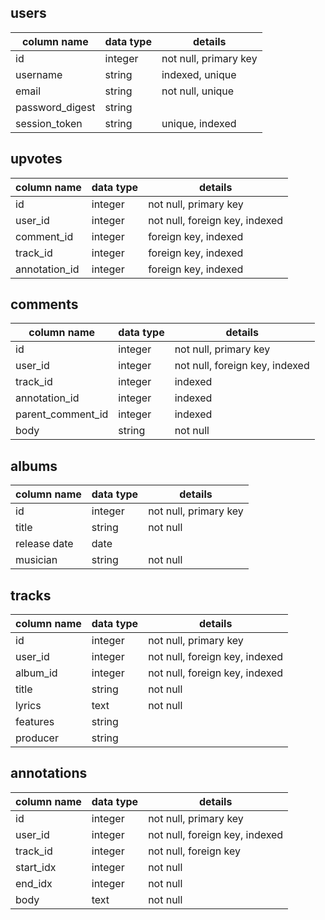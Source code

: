 ## users
column name    | data type  | details
---------------|------------|-------------------------
id             |integer     |not null, primary key
username       |string      |indexed, unique
email          |string      |not null, unique
password_digest|string      |
session_token  |string      |unique, indexed

## upvotes
column name    | data type  | details
---------------|------------|-------------------------
id             |integer     |not null, primary key
user_id        |integer     |not null, foreign key, indexed
comment_id     |integer     |foreign key, indexed
track_id       |integer     |foreign key, indexed
annotation_id  |integer     |foreign key, indexed

## comments
column name    | data type  | details
---------------|------------|-------------------------
id             |integer     |not null, primary key
user_id        |integer     |not null, foreign key, indexed
track_id       |integer     |indexed
annotation_id  |integer     |indexed
parent_comment_id|integer   |indexed
body           |string      |not null

## albums
column name    | data type  | details
---------------|------------|-------------------------
id             |integer     |not null, primary key
title          |string      |not null
release date   |date        |
musician       |string      |not null

## tracks
column name    | data type  | details
---------------|------------|-------------------------
id             |integer     |not null, primary key
user_id        |integer     |not null, foreign key, indexed
album_id       |integer     |not null, foreign key, indexed
title          |string      |not null
lyrics         |text        |not null
features       |string      |
producer       |string      |

## annotations
column name    | data type  |  details
---------------|------------|-------------------------
id             |integer     |not null, primary key
user_id        |integer     |not null, foreign key, indexed
track_id       |integer     |not null, foreign key
start_idx      |integer     |not null
end_idx        |integer     |not null
body           |text        |not null
